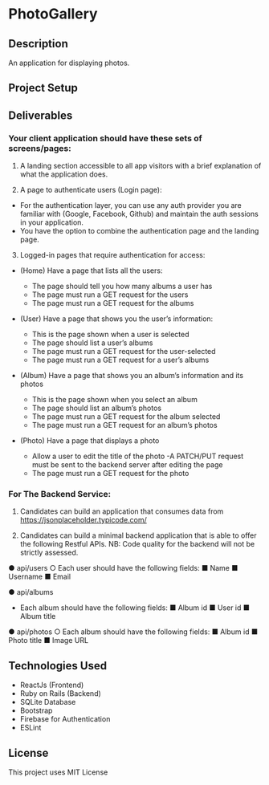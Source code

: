 # PhotoGallery

## Description
An application for displaying photos.

## Project Setup


## Deliverables

### Your client application should have these sets of screens/pages:
1. A landing section accessible to all app visitors with a brief explanation of what
the application does.


2. A page to authenticate users (Login page):
- For the authentication layer, you can use any auth provider you are
familiar with (Google, Facebook, Github) and maintain the auth sessions
in your application.
- You have the option to combine the authentication page and the landing
page.


3. Logged-in pages that require authentication for access:
   
- (Home) Have a page that lists all the users:
   - The page should tell you how many albums a user has
   - The page must run a GET request for the users
   - The page must run a GET request for the albums

- (User) Have a page that shows you the user’s information:
    - This is the page shown when a user is selected
    - The page should list a user’s albums
    - The page must run a GET request for the user-selected
    - The page must run a GET request for a user’s albums

- (Album) Have a page that shows you an album’s information and its
photos
    - This is the page shown when you select an album
    - The page should list an album’s photos
    - The page must run a GET request for the album selected
    - The page must run a GET request for an album’s photos

- (Photo) Have a page that displays a photo
   - Allow a user to edit the title of the photo
      -A PATCH/PUT request must be sent to the backend server
       after editing the page
   - The page must run a GET request for the photo

 
### For The Backend Service:
1. Candidates can build an application that consumes data from
https://jsonplaceholder.typicode.com/

2. Candidates can build a minimal backend application that is able to offer
the following Restful APIs.
NB: Code quality for the backend will not be strictly assessed.

● api/users
○ Each user should have the following fields:
■ Name
■ Username
■ Email

● api/albums
- Each album should have the following fields:
■ Album id
■ User id
■ Album title
  
● api/photos
○ Each album should have the following fields:
■ Album id
■ Photo title
■ Image URL


## Technologies Used

- ReactJs (Frontend)
- Ruby on Rails (Backend)
- SQLite Database
- Bootstrap
- Firebase for Authentication
- ESLint


## License

This project uses MIT License
